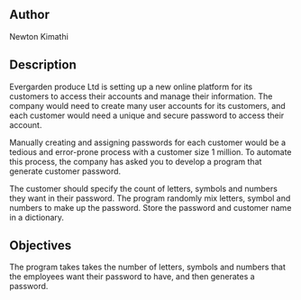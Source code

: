 ## Author
Newton Kimathi

## Description 
Evergarden produce Ltd is setting up a new online platform for its customers to access their accounts and manage their information. The company would need to create many user accounts for its customers, and each customer would need a unique and secure password to access their account.

Manually creating and assigning passwords for each customer would be a tedious and error-prone process with a customer size 1 million. To automate this process, the company has asked you to develop a program that generate customer password.

The customer should specify the count of letters, symbols and numbers they want in their password. The program randomly mix letters, symbol and numbers to make up the password. Store the password and customer name in a dictionary.

## Objectives
The program takes takes the number of letters, symbols and numbers that the employees want their password to have, and then generates a password.
